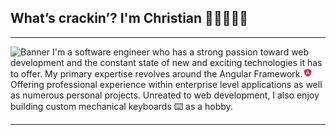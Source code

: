 ## What’s crackin’? I'm Christian 🤙🏼👨🏽‍💻
<hr>

<img src='https://i.imgur.com/ZqkU71L.png' alt='Banner'>
I'm a software engineer who has a strong passion toward web development and the constant state of new and exciting technologies it has to offer. My primary expertise revolves around the Angular Framework.<img src='./assets/angular.png' alt='Angular Logo' width='15px' height='15px'> Offering professional experience within enterprise level applications as well as numerous personal projects. Unreated to web development, I also enjoy building custom mechanical keyboards ⌨️ as a hobby.
<hr>

<!--
**penrodlol/penrodlol** is a ✨ _special_ ✨ repository because its `README.md` (this file) appears on your GitHub profile.

Here are some ideas to get you started:

- 🔭 I’m currently working on ...
- 🌱 I’m currently learning ...
- 👯 I’m looking to collaborate on ...
- 🤔 I’m looking for help with ...
- 💬 Ask me about ...
- 📫 How to reach me: ...
- 😄 Pronouns: ...
- ⚡ Fun fact: ...
-->
